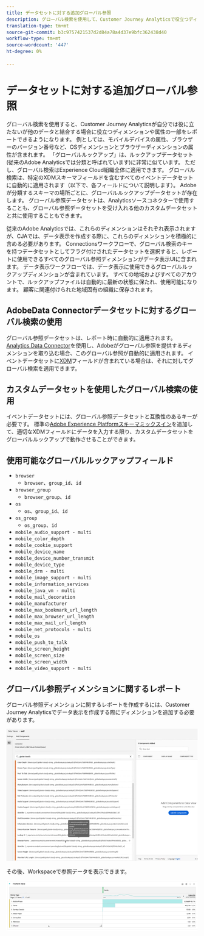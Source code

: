 ```yaml
---
title: データセットに対する追加グローバル参照
description: グローバル検索を使用して、Customer Journey Analyticsで役立つディメンションを使用してレポートを拡張します。
translation-type: tm+mt
source-git-commit: b3c9757421537d2d84a78a4d37e9bfc362438d40
workflow-type: tm+mt
source-wordcount: '447'
ht-degree: 0%

---
```



# データセットに対する追加グローバル参照

グローバル検索を使用すると、Customer Journey Analyticsが自分では役に立たないが他のデータと結合する場合に役立つディメンションや属性の一部をレポートできるようになります。 例としては、モバイルデバイスの属性、ブラウザーのバージョン番号など、OSディメンションとブラウザーディメンションの属性が含まれます。 「グローバルルックアップ」は、ルックアップデータセット(従来のAdobe Analyticsでは分類と呼ばれています)に非常に似ています。 ただし、グローバル検索はExperience Cloud組織全体に適用できます。 グローバル検索は、特定のXDMスキーマフィールドを含むすべてのイベントデータセットに自動的に適用されます（以下で、各フィールドについて説明します）。
Adobeが分類するスキーマの場所ごとに、グローバルルックアップデータセットが存在します。 グローバル参照データセットは、Analyticsソースコネクターで使用することも、グローバル参照データセットを受け入れる他のカスタムデータセットと共に使用することもできます。

従来のAdobe Analyticsでは、これらのディメンションはそれぞれ表示されますが、CJAでは、データ表示を作成する際に、これらのディメンションを積極的に含める必要があります。 Connectionsワークフローで、グローバル検索のキーを持つデータセットとしてフラグ付けされたデータセットを選択すると、レポートに使用できるすべてのグローバル参照ディメンションがデータ表示UIに含まれます。 データ表示ワークフローでは、データ表示に使用できるグローバルルックアップディメンションが含まれています。 すべての地域およびすべてのアカウントで、ルックアップファイルは自動的に最新の状態に保たれ、使用可能になります。 顧客に関連付けられた地域固有の組織に保存されます。

## AdobeData Connectorデータセットに対するグローバル検索の使用

グローバル参照データセットは、レポート時に自動的に適用されます。 [Analytics Data Connector](https://experienceleague.adobe.com/docs/experience-platform/sources/connectors/adobe-applications/analytics.html?lang=en#connectors)を使用し、Adobeがグローバル参照を提供するディメンションを取り込む場合、このグローバル参照が自動的に適用されます。 イベントデータセットに[XDM](https://experienceleague.adobe.com/docs/experience-platform/xdm/home.html?lang=en)フィールドが含まれている場合は、それに対してグローバル検索を適用できます。

## カスタムデータセットを使用したグローバル検索の使用

イベントデータセットには、グローバル参照データセットと互換性のあるキーが必要です。 標準の[Adobe Experience Platformスキーマミックスイン](https://experienceleague.adobe.com/docs/experience-platform/xdm/mixins/event/environment-details.html?lang=en#mixins)を追加して、適切なXDMフィールドにデータを入力する限り、カスタムデータセットをグローバルルックアップで動作させることができます。

## 使用可能なグローバルルックアップフィールド

* `browser`
   * `browser`、`group_id`、`id`
* `browser_group`
   * `browser_group`、`id`
* `os`
   * `os`、`group_id`、`id`
* `os_group`
   * `os_group`、`id`
* `mobile_audio_support - multi`
* `mobile_color_depth`
* `mobile_cookie_support`
* `mobile_device_name`
* `mobile_device_number_transmit`
* `mobile_device_type`
* `mobile_drm - multi`
* `mobile_image_support - multi`
* `mobile_information_services`
* `mobile_java_vm - multi`
* `mobile_mail_decoration`
* `mobile_manufacturer`
* `mobile_max_bookmark_url_length`
* `mobile_max_browser_url_length`
* `mobile_max_mail_url_length`
* `mobile_net_protocols - multi`
* `mobile_os`
* `mobile_push_to_talk`
* `mobile_screen_height`
* `mobile_screen_size`
* `mobile_screen_width`
* `mobile_video_support - multi`

## グローバル参照ディメンションに関するレポート

グローバル参照ディメンションに関するレポートを作成するには、Customer Journey Analyticsでデータ表示を作成する際にディメンションを追加する必要があります。

![](assets/global-lookup.png)

その後、Workspaceで参照データを表示できます。

![](assets/gl-reporting.png)


